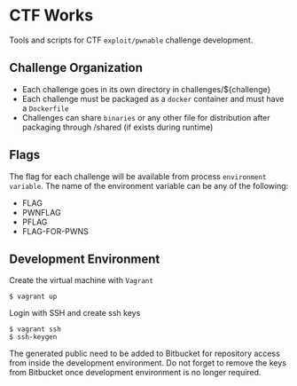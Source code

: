 # CTF Works

Tools and scripts for CTF `exploit/pwnable` challenge development.

## Challenge Organization

* Each challenge goes in its own directory in challenges/${challenge}
* Each challenge must be packaged as a `docker` container and must have a `Dockerfile`
* Challenges can share `binaries` or any other file for distribution after packaging through /shared (if exists during runtime)

## Flags

The flag for each challenge will be available from process `environment variable`. The name of the environment variable can be any of the following:

* FLAG
* PWNFLAG
* PFLAG
* FLAG-FOR-PWNS

## Development Environment

Create the virtual machine with `Vagrant`

```
$ vagrant up
```

Login with SSH and create ssh keys

```
$ vagrant ssh
$ ssh-keygen
```

The generated public need to be added to Bitbucket for repository access from inside the development environment. Do not forget to remove the keys from Bitbucket once development environment is no longer required.
